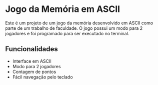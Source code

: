 # Jogo da Memória em ASCII

Este é um projeto de um jogo da memória desenvolvido em ASCII como parte de um trabalho de faculdade. O jogo possui um modo para 2 jogadores e foi programado para ser executado no terminal.

## Funcionalidades

- Interface em ASCII
- Modo para 2 jogadores
- Contagem de pontos
- Fácil navegação pelo teclado

   

